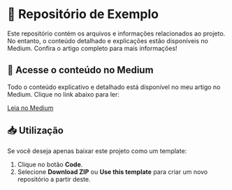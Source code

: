 # 📄 **Repositório de Exemplo**

Este repositório contém os arquivos e informações relacionados ao projeto. No entanto, o conteúdo detalhado e explicações estão disponíveis no Medium. Confira o artigo completo para mais informações!

## 🔗 **Acesse o conteúdo no Medium**

Todo o conteúdo explicativo e detalhado está disponível no meu artigo no Medium. Clique no link abaixo para ler:

<a href="https://gabriel-seco.medium.com/solu%C3%A7%C3%A3o-em-tempo-real-para-gera%C3%A7%C3%A3o-de-documentos-integra%C3%A7%C3%A3o-com-kafka-e-websockets-em-uma-4a3e0cd660c5" target="_blank">Leia no Medium</a>

## 📥 **Utilização**

Se você deseja apenas baixar este projeto como um template:

1. Clique no botão **Code**.
2. Selecione **Download ZIP** ou **Use this template** para criar um novo repositório a partir deste.
